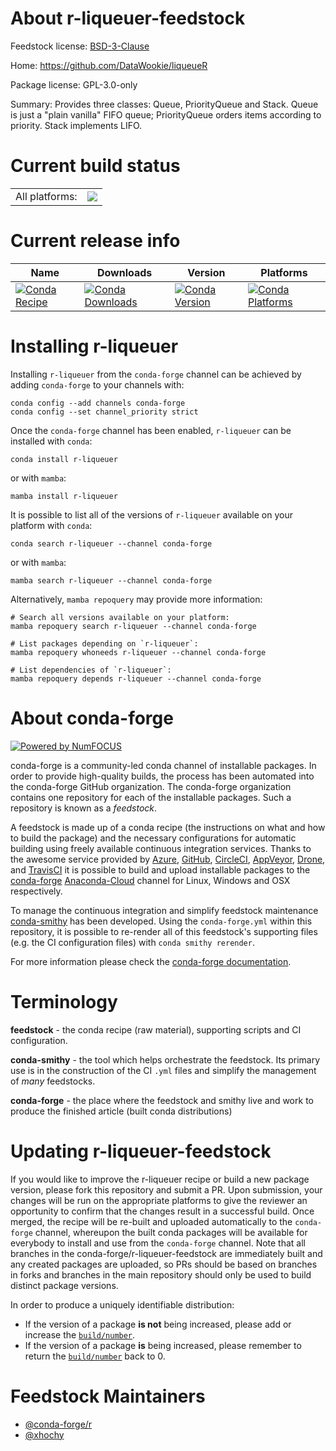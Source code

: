 About r-liqueuer-feedstock
==========================

Feedstock license: [BSD-3-Clause](https://github.com/conda-forge/r-liqueuer-feedstock/blob/main/LICENSE.txt)

Home: https://github.com/DataWookie/liqueueR

Package license: GPL-3.0-only

Summary: Provides three classes: Queue, PriorityQueue and Stack. Queue is just a "plain vanilla" FIFO queue; PriorityQueue orders items according to priority. Stack implements LIFO.

Current build status
====================


<table><tr><td>All platforms:</td>
    <td>
      <a href="https://dev.azure.com/conda-forge/feedstock-builds/_build/latest?definitionId=7196&branchName=main">
        <img src="https://dev.azure.com/conda-forge/feedstock-builds/_apis/build/status/r-liqueuer-feedstock?branchName=main">
      </a>
    </td>
  </tr>
</table>

Current release info
====================

| Name | Downloads | Version | Platforms |
| --- | --- | --- | --- |
| [![Conda Recipe](https://img.shields.io/badge/recipe-r--liqueuer-green.svg)](https://anaconda.org/conda-forge/r-liqueuer) | [![Conda Downloads](https://img.shields.io/conda/dn/conda-forge/r-liqueuer.svg)](https://anaconda.org/conda-forge/r-liqueuer) | [![Conda Version](https://img.shields.io/conda/vn/conda-forge/r-liqueuer.svg)](https://anaconda.org/conda-forge/r-liqueuer) | [![Conda Platforms](https://img.shields.io/conda/pn/conda-forge/r-liqueuer.svg)](https://anaconda.org/conda-forge/r-liqueuer) |

Installing r-liqueuer
=====================

Installing `r-liqueuer` from the `conda-forge` channel can be achieved by adding `conda-forge` to your channels with:

```
conda config --add channels conda-forge
conda config --set channel_priority strict
```

Once the `conda-forge` channel has been enabled, `r-liqueuer` can be installed with `conda`:

```
conda install r-liqueuer
```

or with `mamba`:

```
mamba install r-liqueuer
```

It is possible to list all of the versions of `r-liqueuer` available on your platform with `conda`:

```
conda search r-liqueuer --channel conda-forge
```

or with `mamba`:

```
mamba search r-liqueuer --channel conda-forge
```

Alternatively, `mamba repoquery` may provide more information:

```
# Search all versions available on your platform:
mamba repoquery search r-liqueuer --channel conda-forge

# List packages depending on `r-liqueuer`:
mamba repoquery whoneeds r-liqueuer --channel conda-forge

# List dependencies of `r-liqueuer`:
mamba repoquery depends r-liqueuer --channel conda-forge
```


About conda-forge
=================

[![Powered by
NumFOCUS](https://img.shields.io/badge/powered%20by-NumFOCUS-orange.svg?style=flat&colorA=E1523D&colorB=007D8A)](https://numfocus.org)

conda-forge is a community-led conda channel of installable packages.
In order to provide high-quality builds, the process has been automated into the
conda-forge GitHub organization. The conda-forge organization contains one repository
for each of the installable packages. Such a repository is known as a *feedstock*.

A feedstock is made up of a conda recipe (the instructions on what and how to build
the package) and the necessary configurations for automatic building using freely
available continuous integration services. Thanks to the awesome service provided by
[Azure](https://azure.microsoft.com/en-us/services/devops/), [GitHub](https://github.com/),
[CircleCI](https://circleci.com/), [AppVeyor](https://www.appveyor.com/),
[Drone](https://cloud.drone.io/welcome), and [TravisCI](https://travis-ci.com/)
it is possible to build and upload installable packages to the
[conda-forge](https://anaconda.org/conda-forge) [Anaconda-Cloud](https://anaconda.org/)
channel for Linux, Windows and OSX respectively.

To manage the continuous integration and simplify feedstock maintenance
[conda-smithy](https://github.com/conda-forge/conda-smithy) has been developed.
Using the ``conda-forge.yml`` within this repository, it is possible to re-render all of
this feedstock's supporting files (e.g. the CI configuration files) with ``conda smithy rerender``.

For more information please check the [conda-forge documentation](https://conda-forge.org/docs/).

Terminology
===========

**feedstock** - the conda recipe (raw material), supporting scripts and CI configuration.

**conda-smithy** - the tool which helps orchestrate the feedstock.
                   Its primary use is in the construction of the CI ``.yml`` files
                   and simplify the management of *many* feedstocks.

**conda-forge** - the place where the feedstock and smithy live and work to
                  produce the finished article (built conda distributions)


Updating r-liqueuer-feedstock
=============================

If you would like to improve the r-liqueuer recipe or build a new
package version, please fork this repository and submit a PR. Upon submission,
your changes will be run on the appropriate platforms to give the reviewer an
opportunity to confirm that the changes result in a successful build. Once
merged, the recipe will be re-built and uploaded automatically to the
`conda-forge` channel, whereupon the built conda packages will be available for
everybody to install and use from the `conda-forge` channel.
Note that all branches in the conda-forge/r-liqueuer-feedstock are
immediately built and any created packages are uploaded, so PRs should be based
on branches in forks and branches in the main repository should only be used to
build distinct package versions.

In order to produce a uniquely identifiable distribution:
 * If the version of a package **is not** being increased, please add or increase
   the [``build/number``](https://docs.conda.io/projects/conda-build/en/latest/resources/define-metadata.html#build-number-and-string).
 * If the version of a package **is** being increased, please remember to return
   the [``build/number``](https://docs.conda.io/projects/conda-build/en/latest/resources/define-metadata.html#build-number-and-string)
   back to 0.

Feedstock Maintainers
=====================

* [@conda-forge/r](https://github.com/conda-forge/r/)
* [@xhochy](https://github.com/xhochy/)

